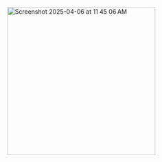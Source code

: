 <img width="345" alt="Screenshot 2025-04-06 at 11 45 06 AM" src="https://github.com/user-attachments/assets/4b069a0d-5a71-429f-bd69-c8b749d0f0a9" />
